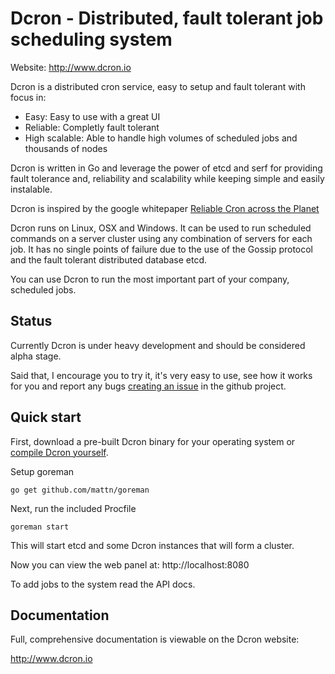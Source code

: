 # Dcron - Distributed, fault tolerant job scheduling system

Website: http://www.dcron.io

Dcron is a distributed cron service, easy to setup and fault tolerant with focus in:

- Easy: Easy to use with a great UI
- Reliable: Completly fault tolerant
- High scalable: Able to handle high volumes of scheduled jobs and thousands of nodes

Dcron is written in Go and leverage the power of etcd and serf for providing fault tolerance and, reliability and scalability while keeping simple and easily instalable.

Dcron is inspired by the google whitepaper [Reliable Cron across the Planet](https://queue.acm.org/detail.cfm?id=2745840)

Dcron runs on Linux, OSX and Windows. It can be used to run scheduled commands on a server cluster using any combination of servers for each job. It has no single points of failure due to the use of the Gossip protocol and the fault tolerant distributed database etcd.

You can use Dcron to run the most important part of your company, scheduled jobs.

## Status

Currently Dcron is under heavy development and should be considered alpha stage.

Said that, I encourage you to try it, it's very easy to use, see how it works for you and report any bugs [creating an issue](https://github.com/victorcoder/dcron/issues) in the github project.

## Quick start

First, download a pre-built Dcron binary for your operating system or [compile Dcron yourself](#developing-dcron).

Setup goreman

`go get github.com/mattn/goreman`

Next, run the included Procfile

`goreman start`

This will start etcd and some Dcron instances that will form a cluster.

Now you can view the web panel at: http://localhost:8080

To add jobs to the system read the API docs.

## Documentation

Full, comprehensive documentation is viewable on the Dcron website:

http://www.dcron.io
